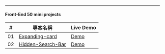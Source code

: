 ---
#### Front-End 50 mini projects

|#|專案名稱|Live Demo
|--|----|----
|01|[Expanding-card](https://github.com/sh330035/front-end-50/tree/main/expanding-cards)|[Demo](https://sh330035.github.io/front-end-50/expanding-cards/)
|02|[Hidden-Search-Bar](https://github.com/sh330035/front-end-50/tree/main/hidden-searchBar)|[Demo](https://sh330035.github.io/front-end-50/hidden-searchBar/)
